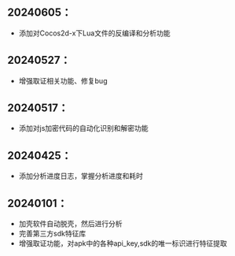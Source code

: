 ## 20240605：
  - 添加对Cocos2d-x下Lua文件的反编译和分析功能
## 20240527：
  - 增强取证相关功能、修复bug
## 20240517：
  - 添加对js加密代码的自动化识别和解密功能
## 20240425：
  - 添加分析进度日志，掌握分析进度和耗时 
## 20240101：
  - 加壳软件自动脱壳，然后进行分析
  - 完善第三方sdk特征库
  - 增强取证功能，对apk中的各种api_key,sdk的唯一标识进行特征提取

